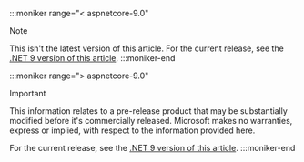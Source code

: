 :::moniker range="< aspnetcore-9.0"
> [!NOTE]
> This isn't the latest version of this article. For the current release, see the [.NET 9 version of this article](?view=aspnetcore-9.0&preserve-view=true).
:::moniker-end

:::moniker range="> aspnetcore-9.0"
> [!IMPORTANT]
> This information relates to a pre-release product that may be substantially modified before it's commercially released. Microsoft makes no warranties, express or implied, with respect to the information provided here.
>
> For the current release, see the [.NET 9 version of this article](?view=aspnetcore-9.0&preserve-view=true).
:::moniker-end

<!--
Include this file at the top of articles. When a new version is released,
it might be necessary to temporarily comment out the current version
moniker range section until the new moniker is created.
Markdown to include this file:
[!INCLUDE[](~/includes/not-latest-version-without-not-supported-content.md)]

This version of the file doesn't include the not-supported-version content.
-->
